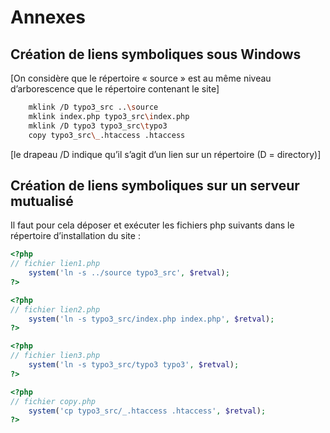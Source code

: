 # Annexes

## Création de liens symboliques sous Windows

[On considère que le répertoire « source » est au même niveau d’arborescence que le répertoire contenant le site]

```bash
	mklink /D typo3_src ..\source
	mklink index.php typo3_src\index.php
	mklink /D typo3 typo3_src\typo3
	copy typo3_src\_.htaccess .htaccess
```
[le drapeau /D indique qu’il s’agit d’un lien sur un répertoire (D = directory)]

## Création de liens symboliques sur un serveur mutualisé

Il faut pour cela déposer et exécuter les fichiers php suivants dans le répertoire d’installation du site :

```php
<?php
// fichier lien1.php
	system('ln -s ../source typo3_src', $retval);
?>
```

```php
<?php
// fichier lien2.php
	system('ln -s typo3_src/index.php index.php', $retval);
?>
```

```php
<?php
// fichier lien3.php
	system('ln -s typo3_src/typo3 typo3', $retval);
?>
```

```php
<?php
// fichier copy.php
	system('cp typo3_src/_.htaccess .htaccess', $retval);
?>
```

